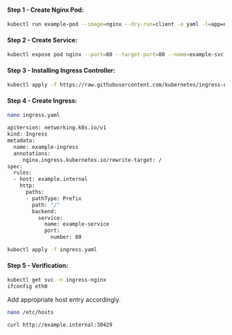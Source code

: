
#### Step 1 - Create Nginx Pod:
```sh
kubectl run example-pod --image=nginx --dry-run=client -o yaml -l=app=nginx
```
#### Step 2 - Create Service:
```sh
kubectl expose pod nginx --port=80 --target-port=80 --name=example-svc
```
#### Step 3 - Installing Ingress Controller:
```sh
kubectl apply -f https://raw.githubusercontent.com/kubernetes/ingress-nginx/controller-v0.41.2/deploy/static/provider/baremetal/deploy.yaml
```
#### Step 4 - Create Ingress:
```sh
nano ingress.yaml
```
```sh
apiVersion: networking.k8s.io/v1
kind: Ingress
metadata:
  name: example-ingress
  annotations:
     nginx.ingress.kubernetes.io/rewrite-target: /
spec:
  rules:
  - host: example.internal
    http:
      paths:
      - pathType: Prefix
        path: "/"
        backend:
          service:
            name: example-service
            port:
              number: 80
```
```sh
kubectl apply -f ingress.yaml
```
#### Step 5 - Verification:
```sh
kubectl get svc -n ingress-nginx
ifconfig eth0
```
Add appropriate host entry accordingly.
```sh
nano /etc/hosts
```
```sh
curl http://example.internal:30429
```
